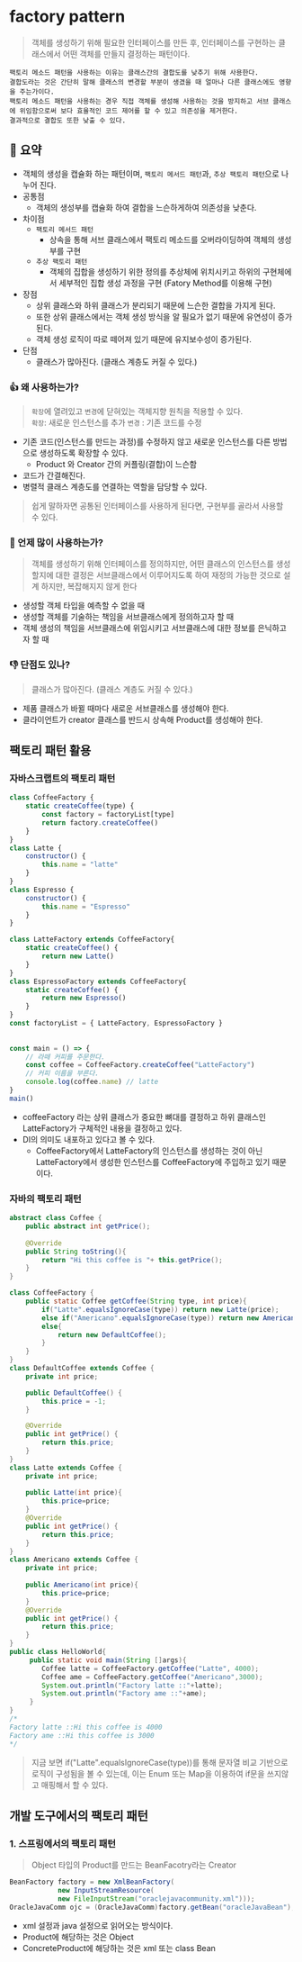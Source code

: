 # factory pattern
> 객체를 생성하기 위해 필요한 인터페이스를 만든 후, 인터페이스를 구현하는 클래스에서 어떤 객체를 만들지 결정하는 패턴이다. 

```
팩토리 메소드 패턴을 사용하는 이유는 클래스간의 결합도를 낮추기 위해 사용한다.
결합도라는 것은 간단히 말해 클래스의 변경할 부분이 생겼을 때 얼마나 다른 클래스에도 영향을 주는가이다. 
팩토리 메소드 패턴을 사용하는 경우 직접 객체를 생성해 사용하는 것을 방지하고 서브 클래스에 위임함으로써 보다 효율적인 코드 제어를 할 수 있고 의존성을 제거한다. 
결과적으로 결합도 또한 낮출 수 있다.
```


## 🙌 요약
- 객체의 생성을 캡슐화 하는 패턴이며, ```팩토리 메서드 패턴```과, ```추상 팩토리 패턴```으로 나누어 진다.
- 공통점 
  - 객체의 생성부를 캡슐화 하여 결합을 느슨하게하여 의존성을 낮춘다.
- 차이점
  - ```팩토리 메서드 패턴``` 
    - 상속을 통해 서브 클래스에서 팩토리 메소드를 오버라이딩하여 객체의 생성부를 구현
  - ```추상 팩토리 패턴```
    - 객체의 집합을 생성하기 위한 정의를 추상체에 위치시키고 하위의 구현체에서 세부적인 집합 생성 과정을 구현 (Fatory Method를 이용해 구현)
- 장점
  - 상위 클래스와 하위 클래스가 분리되기 때문에 느슨한 결합을 가지게 된다.
  - 또한 상위 클래스에서는 객체 생성 방식을 알 필요가 없기 때문에 유연성이 증가된다.
  - 객체 생성 로직이 따로 떼어져 있기 때문에 유지보수성이 증가된다.
- 단점 
  - 클래스가 많아진다. (클래스 계층도 커질 수 있다.)


### 👍 왜 사용하는가?
> ```확장```에 열려있고 ```변경```에 닫혀있는 객체지향 원칙을 적용할 수 있다.<br>
> ```확장```: 새로운 인스턴스를 추가 ```변경``` : 기존 코드를 수정
- 기존 코드(인스턴스를 만드는 과정)를 수정하지 않고 새로운 인스턴스를 다른 방법으로 생성하도록 확장할 수 있다.
  - Product 와 Creator 간의 커플링(결합)이 느슨함
- 코드가 간결해진다.
- 병렬적 클래스 계층도를 연결하는 역할을 담당할 수 있다.


> 쉽게 말하자면 공통된 인터페이스를 사용하게 된다면, 구현부를 골라서 사용할 수 있다.

### 👀 언제 많이 사용하는가?
> 객체를 생성하기 위해 인터페이스를 정의하지만, 어떤 클래스의 인스턴스를 생성할지에 대한 결정은 서브클래스에서 이루어지도록 하여 재정의 가능한 것으로 설계 하지만, 복잡해지지 않게 한다

- 생성할 객체 타입을 예측할 수 없을 때
- 생성할 객체를 기술하는 책임을 서브클래스에게 정의하고자 할 때
- 객체 생성의 책임을 서브클래스에 위임시키고 서브클래스에 대한 정보를 은닉하고자 할 때

### 👎 단점도 있나?
> 클래스가 많아진다. (클래스 계층도 커질 수 있다.)
- 제품 클래스가 바뀔 때마다 새로운 서브클래스를 생성해야 한다.
- 클라이언트가 creator 클래스를 반드시 상속해 Product를 생성해야 한다.


## 팩토리 패턴 활용

### 자바스크랩트의 팩토리 패턴
```javascript
class CoffeeFactory {
    static createCoffee(type) {
        const factory = factoryList[type]
        return factory.createCoffee()
    }
}   
class Latte {
    constructor() {
        this.name = "latte"
    }
}
class Espresso {
    constructor() {
        this.name = "Espresso"
    }
} 

class LatteFactory extends CoffeeFactory{
    static createCoffee() {
        return new Latte()
    }
}
class EspressoFactory extends CoffeeFactory{
    static createCoffee() {
        return new Espresso()
    }
}
const factoryList = { LatteFactory, EspressoFactory } 
 
 
const main = () => {
    // 라떼 커피를 주문한다.  
    const coffee = CoffeeFactory.createCoffee("LatteFactory")  
    // 커피 이름을 부른다.  
    console.log(coffee.name) // latte
}
main()
```
- coffeeFactory 라는 상위 클래스가 중요한 뼈대를 결정하고 하위 클래스인 LatteFactory가 구체적인 내용을 결정하고 있다.
- DI의 의미도 내포하고 있다고 볼 수 있다.
  - CoffeeFactory에서 LatteFactory의 인스턴스를 생성하는 것이 아닌 LatteFactory에서 생성한 인스턴스를 CoffeeFactory에 주입하고 있기 때문이다.

### 자바의 팩토리 패턴
```java
abstract class Coffee { 
    public abstract int getPrice(); 
    
    @Override
    public String toString(){
        return "Hi this coffee is "+ this.getPrice();
    }
}

class CoffeeFactory { 
    public static Coffee getCoffee(String type, int price){
        if("Latte".equalsIgnoreCase(type)) return new Latte(price);
        else if("Americano".equalsIgnoreCase(type)) return new Americano(price);
        else{
            return new DefaultCoffee();
        } 
    }
}
class DefaultCoffee extends Coffee {
    private int price;

    public DefaultCoffee() {
        this.price = -1;
    }

    @Override
    public int getPrice() {
        return this.price;
    }
}
class Latte extends Coffee { 
    private int price; 
    
    public Latte(int price){
        this.price=price; 
    }
    @Override
    public int getPrice() {
        return this.price;
    } 
}
class Americano extends Coffee { 
    private int price; 
    
    public Americano(int price){
        this.price=price; 
    }
    @Override
    public int getPrice() {
        return this.price;
    } 
} 
public class HelloWorld{ 
     public static void main(String []args){ 
        Coffee latte = CoffeeFactory.getCoffee("Latte", 4000);
        Coffee ame = CoffeeFactory.getCoffee("Americano",3000); 
        System.out.println("Factory latte ::"+latte);
        System.out.println("Factory ame ::"+ame); 
     }
} 
/*
Factory latte ::Hi this coffee is 4000
Factory ame ::Hi this coffee is 3000
*/
```
> 지금 보면 if("Latte".equalsIgnoreCase(type))를 통해 문자열 비교 기반으로 로직이 구성됨을 볼 수 있는데, 이는 Enum 또는 Map을 이용하여 if문을 쓰지않고 매핑해서 할 수 있다.



## 개발 도구에서의 팩토리 패턴
### 1. 스프링에서의 팩토리 패턴
>Object 타입의 Product를 만드는 BeanFacotry라는 Creator
```java
BeanFactory factory = new XmlBeanFactory(
            new InputStreamResource(
            new FileInputStream("oraclejavacommunity.xml")));
OracleJavaComm ojc = (OracleJavaComm)factory.getBean("oracleJavaBean");
```
- xml 설정과 java 설정으로 읽어오는 방식이다.
- Product에 해당하는 것은 Object
- ConcreteProduct에 해당하는 것은 xml 또는 class Bean